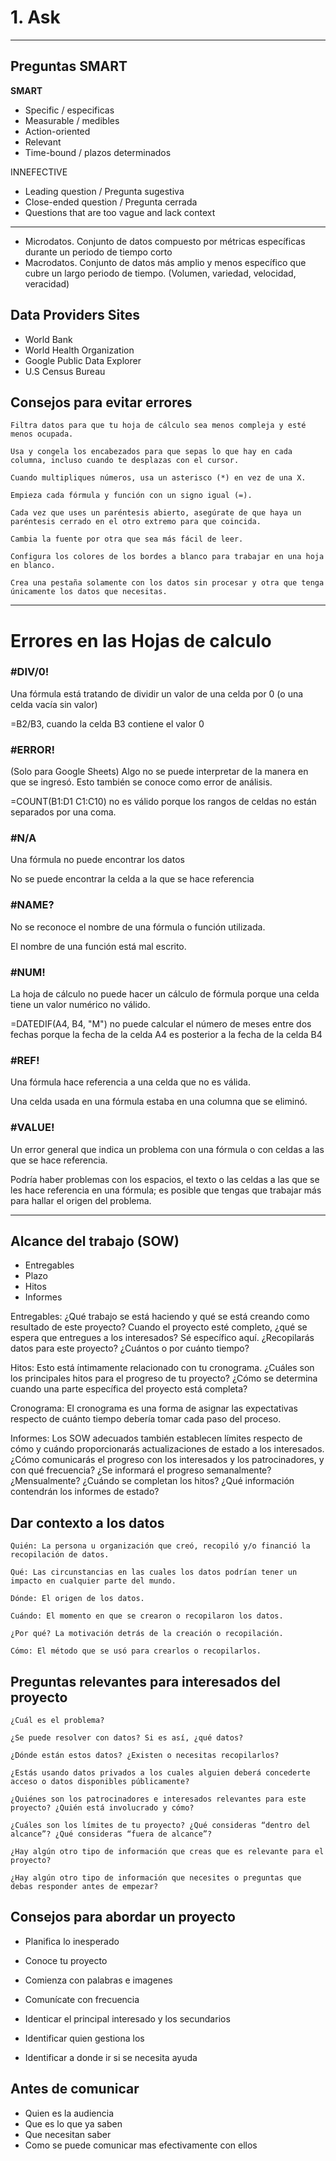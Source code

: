 # 1. Ask

---

## Preguntas SMART

**SMART**
- Specific / especificas
- Measurable  / medibles
- Action-oriented
- Relevant
- Time-bound / plazos determinados

INNEFECTIVE

- Leading question / Pregunta sugestiva
- Close-ended question / Pregunta cerrada
- Questions that are too vague and lack context

---

- Microdatos. Conjunto de datos compuesto por métricas específicas durante un periodo de tiempo corto
- Macrodatos. Conjunto de datos más amplio y menos específico que cubre un largo periodo de tiempo. (Volumen, variedad, velocidad, veracidad)


## Data Providers Sites

- World Bank
- World Health Organization
- Google Public Data Explorer
- U.S Census Bureau

## Consejos para evitar errores

    Filtra datos para que tu hoja de cálculo sea menos compleja y esté menos ocupada.

    Usa y congela los encabezados para que sepas lo que hay en cada columna, incluso cuando te desplazas con el cursor.

    Cuando multipliques números, usa un asterisco (*) en vez de una X.

    Empieza cada fórmula y función con un signo igual (=).

    Cada vez que uses un paréntesis abierto, asegúrate de que haya un paréntesis cerrado en el otro extremo para que coincida.

    Cambia la fuente por otra que sea más fácil de leer.

    Configura los colores de los bordes a blanco para trabajar en una hoja en blanco. 

    Crea una pestaña solamente con los datos sin procesar y otra que tenga únicamente los datos que necesitas.


---

# Errores en las Hojas de calculo

### #DIV/0!
	

Una fórmula está tratando de dividir un valor de una celda por 0 (o una celda vacía sin valor)
	

=B2/B3, cuando la celda B3 contiene el valor 0

### #ERROR!
	

(Solo para Google Sheets) Algo no se puede interpretar de la manera en que se ingresó. Esto también se conoce como error de análisis.
	

=COUNT(B1:D1 C1:C10) no es válido porque los rangos de celdas no están separados por una coma.

### #N/A
	

Una fórmula no puede encontrar los datos
	

No se puede encontrar la celda a la que se hace referencia

### #NAME?
	

No se reconoce el nombre de una fórmula o función utilizada.
	

El nombre de una función está mal escrito.

### #NUM!
	

La hoja de cálculo no puede hacer un cálculo de fórmula porque una celda tiene un valor numérico no válido.
	

=DATEDIF(A4, B4, "M") no puede calcular el número de meses entre dos fechas porque la fecha de la celda A4 es posterior a la fecha de la celda B4

### #REF!
	

Una fórmula hace referencia a una celda que no es válida.
	

Una celda usada en una fórmula estaba en una columna que se eliminó.

### #VALUE!
	

Un error general que indica un problema con una fórmula o con celdas a las que se hace referencia.
	

Podría haber problemas con los espacios, el texto o las celdas a las que se les hace referencia en una fórmula; es posible que tengas que trabajar más
para hallar el origen del problema.

---

## Alcance del trabajo (SOW)

- Entregables
- Plazo
- Hitos
- Informes

Entregables: ¿Qué trabajo se está haciendo y qué se está creando como resultado de este proyecto? Cuando el proyecto esté completo, ¿qué se espera que entregues a los interesados? Sé específico aquí. ¿Recopilarás datos para este proyecto? ¿Cuántos o por cuánto tiempo?

Hitos: Esto está íntimamente relacionado con tu cronograma. ¿Cuáles son los principales hitos para el progreso de tu proyecto? ¿Cómo se determina cuando una parte específica del proyecto está completa?

Cronograma: El cronograma es una forma de asignar las expectativas respecto de cuánto tiempo debería tomar cada paso del proceso.

Informes: Los SOW adecuados también establecen límites respecto de cómo y cuándo proporcionarás actualizaciones de estado a los interesados. ¿Cómo comunicarás el progreso con los interesados y los patrocinadores, y con qué frecuencia? ¿Se informará el progreso semanalmente? ¿Mensualmente? ¿Cuándo se completan los hitos? ¿Qué información contendrán los informes de estado?

## Dar contexto a los datos

    Quién: La persona u organización que creó, recopiló y/o financió la recopilación de datos.

    Qué: Las circunstancias en las cuales los datos podrían tener un impacto en cualquier parte del mundo.

    Dónde: El origen de los datos.

    Cuándo: El momento en que se crearon o recopilaron los datos.

    ¿Por qué? La motivación detrás de la creación o recopilación.

    Cómo: El método que se usó para crearlos o recopilarlos.

## Preguntas relevantes para interesados del proyecto

    ¿Cuál es el problema? 

    ¿Se puede resolver con datos? Si es así, ¿qué datos?

    ¿Dónde están estos datos? ¿Existen o necesitas recopilarlos?

    ¿Estás usando datos privados a los cuales alguien deberá concederte acceso o datos disponibles públicamente?

    ¿Quiénes son los patrocinadores e interesados relevantes para este proyecto? ¿Quién está involucrado y cómo?

    ¿Cuáles son los límites de tu proyecto? ¿Qué consideras “dentro del alcance”? ¿Qué consideras “fuera de alcance”?

    ¿Hay algún otro tipo de información que creas que es relevante para el proyecto? 

    ¿Hay algún otro tipo de información que necesites o preguntas que debas responder antes de empezar?

## Consejos para abordar un proyecto

- Planifica lo inesperado
- Conoce tu proyecto
- Comienza con palabras e imagenes
- Comunícate con frecuencia

- Identicar el principal interesado y los secundarios
- Identificar quien gestiona los 
- Identificar a donde ir si se necesita ayuda
  
## Antes de comunicar

- Quien es la audiencia
- Que es lo que ya saben
- Que necesitan saber
- Como se puede comunicar mas efectivamente con ellos


